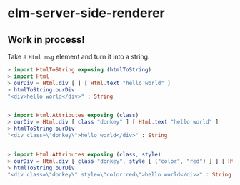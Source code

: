 # elm-server-side-renderer

## Work in process!

Take a `Html msg` element and turn it into a string.


```elm
> import HtmlToString exposing (htmlToString)
> import Html
> ourDiv = Html.div [ ] [ Html.text "hello world" ]
> htmlToString ourDiv
"<div>hello world</div>" : String


> import Html.Attributes exposing (class)
> ourDiv = Html.div [ class "donkey" ] [ Html.text "hello world" ]
> htmlToString ourDiv
"<div class=\"donkey\">hello world</div>" : String


> import Html.Attributes exposing (class, style)
> ourDiv = Html.div [ class "donkey", style [ ("color", "red") ] ] [ Html.text "hello world" ]
> htmlToString ourDiv
"<div class=\"donkey\" style=\"color:red\">hello world</div>" : String
```
